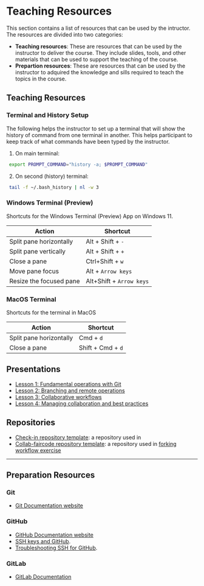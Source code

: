 # Teaching Resources

This section contains a list of resources that can be used by the intructor. The resources are divided into two categories:
* **Teaching resources**: These are resources that can be used by the instructor to deliver the course. They include slides, tools, and other materials that can be used to support the teaching of the course.
* **Prepartion resources**: These are resources that can be used by the instructor to adquired the knowledge and sills required to teach the topics in the course.


## Teaching Resources

### Terminal and History Setup

The following helps the instructor to set up a terminal that will show the history of command from one terminal in another. This helps participant to keep track of what commands have been typed by the instructor.  

1. On main terminal:
```bash
 export PROMPT_COMMAND="history -a; $PROMPT_COMMAND"
```
2. On second (history) terminal:
```bash
 tail -f ~/.bash_history | nl -w 3
```

### Windows Terminal (Preview) 
Shortcuts for the Windows Terminal (Preview) App on Windows 11.

| Action             | Shortcut                |
|--------------------|--------------------------|
|Split pane horizontally | Alt + Shift + `-`   | 
|Split pane vertically   | Alt + Shift + `+`   |
|Close a pane            | Ctrl+Shift + `w`     |
|Move pane focus         | Alt + `Arrow keys`   |
|Resize the focused pane | Alt+Shift + `Arrow keys` |


### MacOS Terminal
Shortcuts for the terminal in MacOS

| Action             | Shortcut                |
|--------------------|--------------------------|
|Split pane horizontally | Cmd + `d`   | 
|Close a pane            | Shift + Cmd + `d`   |


## Presentations

* [Lesson 1: Fundamental operations with Git]()
* [Lesson 2: Branching and remote operations]()
* [Lesson 3: Collaborative workflows](https://docs.google.com/presentation/d/1yBy_4r9aHhsUH9AH1s7zLWIQ_h20xNKVYM1somPnz1Q/edit?usp=sharing)
* [Lesson 4: Managing collaboration and best practices](https://docs.google.com/presentation/d/1TvWIrBsVNwmEyvZodd4V7gueATeECKMubUqSSYKMyuU/edit?usp=sharing)


## Repositories
* [Check-in repository template](https://github.com/manuGil/check-in-template): a repository used in [](check-in) 
* [Collab-faircode repository template](https://github.com/the-magnificents/collab-faircode): a repository used in [forking workflow exercise](exercises/L3-ex05.md)

-----------
## Preparation Resources

### Git
* [Git Documentation website](https://git-scm.com/doc)

### GitHub

* [GitHub Documentation website](https://docs.github.com/en)
* [SSH keys and GitHub](https://docs.github.com/en/authentication/connecting-to-github-with-ssh).
* [Troubleshooting SSH for GitHub](https://docs.github.com/en/authentication/troubleshooting-ssh).

### GitLab
* [GitLab Documentation](https://docs.gitlab.com/)

